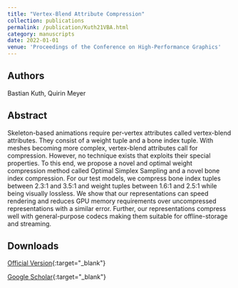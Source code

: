 ```yaml
---
title: "Vertex-Blend Attribute Compression"
collection: publications
permalink: /publication/Kuth21VBA.html
category: manuscripts
date: 2022-01-01
venue: 'Proceedings of the Conference on High-Performance Graphics'
---
```

## Authors
Bastian Kuth, Quirin Meyer
## Abstract
Skeleton-based animations require per-vertex attributes called vertex-blend attributes. They consist of a weight tuple and a bone index tuple. With meshes becoming more complex, vertex-blend attributes call for compression. However, no technique exists that exploits their special properties. To this end, we propose a novel and optimal weight compression method called Optimal Simplex Sampling and a novel bone index compression. For our test models, we compress bone index tuples between 2.3:1 and 3.5:1 and weight tuples between 1.6:1 and 2.5:1 while being visually lossless. We show that our representations can speed rendering and reduces GPU memory requirements over uncompressed representations with a similar error. Further, our representations compress well with general-purpose codecs making them suitable for offline-storage and streaming.
## Downloads

[Official Version](https://doi.org/10.2312/hpg.20211282){:target="_blank"}

[Google Scholar](https://scholar.google.com/scholar?q=Vertex+Blend+Attribute+Compression){:target="_blank"}